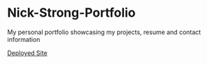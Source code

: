 # Nick-Strong-Portfolio

My personal portfolio showcasing my projects, resume and contact information

[Deployed Site](https://strong-one.github.io/Nick-Strong-Portfolio/)



